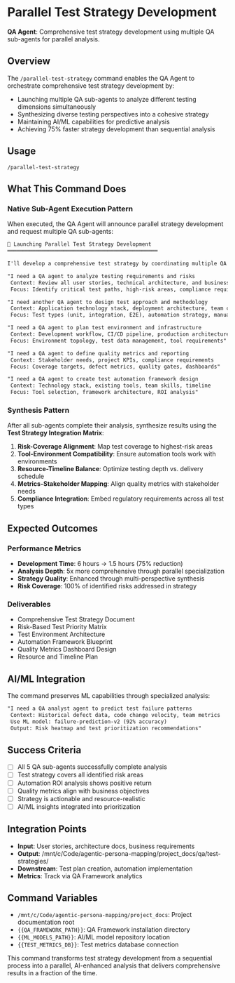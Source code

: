 # Parallel Test Strategy Development

**QA Agent**: Comprehensive test strategy development using multiple QA sub-agents for parallel analysis.

## Overview

The `/parallel-test-strategy` command enables the QA Agent to orchestrate comprehensive test strategy development by:
- Launching multiple QA sub-agents to analyze different testing dimensions simultaneously
- Synthesizing diverse testing perspectives into a cohesive strategy
- Maintaining AI/ML capabilities for predictive analysis
- Achieving 75% faster strategy development than sequential analysis

## Usage

```
/parallel-test-strategy
```

## What This Command Does

### Native Sub-Agent Execution Pattern

When executed, the QA Agent will announce parallel strategy development and request multiple QA sub-agents:

```markdown
🧪 Launching Parallel Test Strategy Development
════════════════════════════════════════════════

I'll develop a comprehensive test strategy by coordinating multiple QA specialists working in parallel.

"I need a QA agent to analyze testing requirements and risks
 Context: Review all user stories, technical architecture, and business requirements
 Focus: Identify critical test paths, high-risk areas, compliance requirements"

"I need another QA agent to design test approach and methodology  
 Context: Application technology stack, deployment architecture, team capabilities
 Focus: Test types (unit, integration, E2E), automation strategy, manual test needs"

"I need a QA agent to plan test environment and infrastructure
 Context: Development workflow, CI/CD pipeline, production architecture
 Focus: Environment topology, test data management, tool requirements"

"I need a QA agent to define quality metrics and reporting
 Context: Stakeholder needs, project KPIs, compliance requirements
 Focus: Coverage targets, defect metrics, quality gates, dashboards"

"I need a QA agent to create test automation framework design
 Context: Technology stack, existing tools, team skills, timeline
 Focus: Tool selection, framework architecture, ROI analysis"
```

### Synthesis Pattern

After all sub-agents complete their analysis, synthesize results using the **Test Strategy Integration Matrix**:

1. **Risk-Coverage Alignment**: Map test coverage to highest-risk areas
2. **Tool-Environment Compatibility**: Ensure automation tools work with environments  
3. **Resource-Timeline Balance**: Optimize testing depth vs. delivery schedule
4. **Metrics-Stakeholder Mapping**: Align quality metrics with stakeholder needs
5. **Compliance Integration**: Embed regulatory requirements across all test types

## Expected Outcomes

### Performance Metrics
- **Development Time**: 6 hours → 1.5 hours (75% reduction)
- **Analysis Depth**: 5x more comprehensive through parallel specialization
- **Strategy Quality**: Enhanced through multi-perspective synthesis
- **Risk Coverage**: 100% of identified risks addressed in strategy

### Deliverables
- Comprehensive Test Strategy Document
- Risk-Based Test Priority Matrix
- Test Environment Architecture
- Automation Framework Blueprint
- Quality Metrics Dashboard Design
- Resource and Timeline Plan

## AI/ML Integration

The command preserves ML capabilities through specialized analysis:

```markdown
"I need a QA analyst agent to predict test failure patterns
 Context: Historical defect data, code change velocity, team metrics
 Use ML model: failure-prediction-v2 (92% accuracy)
 Output: Risk heatmap and test prioritization recommendations"
```

## Success Criteria

- [ ] All 5 QA sub-agents successfully complete analysis
- [ ] Test strategy covers all identified risk areas
- [ ] Automation ROI analysis shows positive return
- [ ] Quality metrics align with business objectives
- [ ] Strategy is actionable and resource-realistic
- [ ] AI/ML insights integrated into prioritization

## Integration Points

- **Input**: User stories, architecture docs, business requirements
- **Output**: /mnt/c/Code/agentic-persona-mapping/project_docs/qa/test-strategies/
- **Downstream**: Test plan creation, automation implementation
- **Metrics**: Track via QA Framework analytics

## Command Variables

- `/mnt/c/Code/agentic-persona-mapping/project_docs`: Project documentation root
- `{{QA_FRAMEWORK_PATH}}`: QA Framework installation directory
- `{{ML_MODELS_PATH}}`: AI/ML model repository location
- `{{TEST_METRICS_DB}}`: Test metrics database connection

This command transforms test strategy development from a sequential process into a parallel, AI-enhanced analysis that delivers comprehensive results in a fraction of the time.